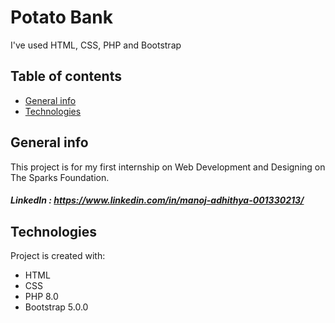 # Potato Bank

I've used HTML, CSS, PHP and Bootstrap
## Table of contents
* [General info](#general-info)
* [Technologies](#technologies)

## General info
This project is for my first internship on Web Development and Designing on The Sparks Foundation. 
##### LinkedIn : https://www.linkedin.com/in/manoj-adhithya-001330213/
	
## Technologies
Project is created with:
* HTML
* CSS
* PHP 8.0
* Bootstrap 5.0.0
	
